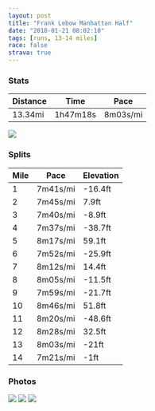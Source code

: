 ```yaml
---
layout: post
title: "Frank Lebow Manhattan Half"
date: "2018-01-21 08:02:10"
tags: [runs, 13-14 miles]
race: false
strava: true
---
```


### Stats

| Distance | Time | Pace |
|----------|------|------|
|13.34mi|1h47m18s|8m03s/mi|

<img src='https://maps.googleapis.com/maps/api/staticmap?maptype=roadmap&path=enc:sy}wFjcmbM~D?~DzJdFvFdNq@~KvLlIlArUlZrJQhChBzDeIlAaVkEm@eF{HuOmD}OuM}BmHSmJm[gT_LgBkHzAmNoMaM}@cEgGoAzAxAbF_@pBkOmFoDlFkAhKlC|D~D_HfIe@vF|KxCnBbDrJ|JxFlFhHnFl@lHpOlDdB|IqApDbAnGpJjJ`BvShYpKMvCrBfD}FzAgXsCK{FeI_OqDcQsMeCuGi@qLu]iUgRn@{McMgMiAaEgGcBzAvA~Es@zBkLaGiDdB}C~PnDtC`DwGpIc@vEhK`EbDvC|IbKxF~DrGxGbA~FdNxGhC|GyAnDnAzFvIpJzAnUjZ`KK`CzArDmGjA_WsF}AcFuGqOiE{NoLuBqGHwHaDsEuZsRuQz@uOmMmISw@vD&key=AIzaSyC1MId7bFpkLXNAaYhBSTb8jLyiSqzbDtM&size=800x800&markers=color:yellow|label:S|40.79018,-73.96422&markers=color:green|label:F|40.79443000000001,-73.95589999999997'>

### Splits

| Mile | Pace | Elevation |
|------|------|-----------|
|1|7m41s/mi|-16.4ft|
|2|7m45s/mi|7.9ft|
|3|7m40s/mi|-8.9ft|
|4|7m37s/mi|-38.7ft|
|5|8m17s/mi|59.1ft|
|6|7m52s/mi|-25.9ft|
|7|8m12s/mi|14.4ft|
|8|8m05s/mi|-11.5ft|
|9|7m59s/mi|-21.7ft|
|10|8m46s/mi|51.8ft|
|11|8m20s/mi|-48.6ft|
|12|8m28s/mi|32.5ft|
|13|8m03s/mi|-21ft|
|14|7m21s/mi|-1ft|

### Photos
<img src='https://dgtzuqphqg23d.cloudfront.net/ig3EcX8DreDZDcv2IuW7WJapAkl4sNcf6wCcvBSb-hQ-577x768.jpg'>

<img src='https://dgtzuqphqg23d.cloudfront.net/918H9sw1Osmf4OJbNwhZf-3UH7VlGJ1OAEt5md7YQ2E-431x768.jpg'>

<img src='https://dgtzuqphqg23d.cloudfront.net/BJ_A5zxZA-s0tN-WfghvHlGjzLE6liPadaDOgHp_8as-576x768.jpg'>
